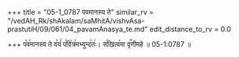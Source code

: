 +++
title = "05-1_0787 पवमानस्य ते"
similar_rv = "/vedAH_Rk/shAkalam/saMhitA/vishvAsa-prastutiH/09/061/04_pavamAnasya_te.md"
edit_distance_to_rv = 0.0

+++
प꣡व꣢मानस्य ते व꣣यं꣢ प꣣वि꣡त्र꣢मभ्युन्द꣣तः꣢। स꣣खित्व꣡मा वृ꣢꣯णीमहे ॥ 05-1:0787 ॥

<div class="js_include " url="/vedAH_Rk/shAkalam/saMhitA/vishvAsa-prastutiH/09/061/04_pavamAnasya_te.md"  newLevelForH1="2" title="विश्वास-शाकल-प्रस्तुतिः"  > </div>
